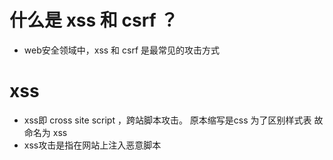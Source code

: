 
# 什么是 xss 和 csrf ？
  - web安全领域中，xss 和 csrf 是最常见的攻击方式
  
# xss  
  - xss即 cross site script ，跨站脚本攻击。
    原本缩写是css 为了区别样式表 故命名为 xss
  - xss攻击是指在网站上注入恶意脚本

